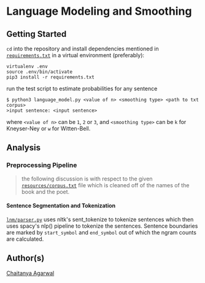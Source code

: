 # Language Modeling and Smoothing   

## Getting Started
`cd` into the repository and install dependencies mentioned in [`requirements.txt`](requirements.txt) in a virtual environment (preferably):
```
virtualenv .env
source .env/bin/activate
pip3 install -r requirements.txt
```
run the test script to estimate probabilities for any sentence
```
$ python3 language_model.py <value of n> <smoothing type> <path to txt corpus>
>input sentence: <input sentence>
```
where `<value of n>` can be `1`, `2` or `3`, and `<smoothing type>` can be `k` for Kneyser-Ney or `w` for Witten-Bell.

## Analysis
### Preprocessing Pipeline
> the following discussion is with respect to the given [`resources/corpus.txt`](resources/corpus.txt) file which is cleaned off of the names of the book and the poet.
#### Sentence Segmentation and Tokenization
[`lnm/parser.py`](lnm/parser.py) uses nltk's sent_tokenize to tokenize sentences which then uses spacy's nlp() pipeline to tokenize the sentences. Sentence boundaries are marked by `start_symbol` and `end_symbol` out of which the ngram counts are calculated.

## Author(s)
[Chaitanya Agarwal](htts://www.github.com/agarwalchaitanya)
